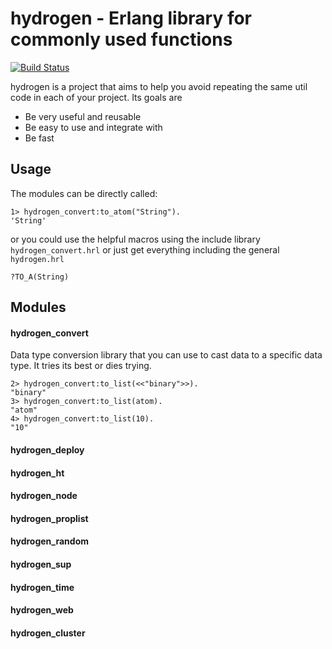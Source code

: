 # hydrogen - Erlang library for commonly used functions

[![Build Status](https://travis-ci.org/sthadka/hydrogen.svg?branch=master)](https://travis-ci.org/sthadka/hydrogen)

hydrogen is a project that aims to help you avoid repeating the same util code
in each of your project. Its goals are

* Be very useful and reusable
* Be easy to use and integrate with
* Be fast

## Usage

The modules can be directly called:

```
1> hydrogen_convert:to_atom("String").
'String'
```

or you could use the helpful macros using the include library `hydrogen_convert.hrl`
or just get everything including the general `hydrogen.hrl`

```
?TO_A(String)
```

## Modules

#### hydrogen_convert
Data type conversion library that you can use to cast data to a specific data
type. It tries its best or dies trying.

```
2> hydrogen_convert:to_list(<<"binary">>).
"binary"
3> hydrogen_convert:to_list(atom).
"atom"
4> hydrogen_convert:to_list(10).
"10"
```

#### hydrogen_deploy
#### hydrogen_ht
#### hydrogen_node
#### hydrogen_proplist
#### hydrogen_random
#### hydrogen_sup
#### hydrogen_time
#### hydrogen_web
#### hydrogen_cluster
